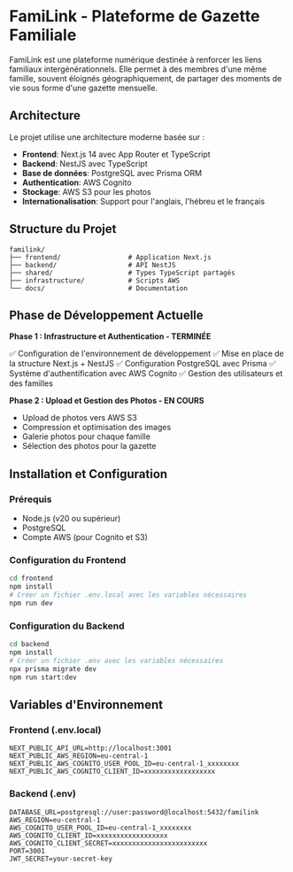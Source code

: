 # FamiLink - Plateforme de Gazette Familiale

FamiLink est une plateforme numérique destinée à renforcer les liens familiaux intergénérationnels. Elle permet à des membres d'une même famille, souvent éloignés géographiquement, de partager des moments de vie sous forme d'une gazette mensuelle.

## Architecture

Le projet utilise une architecture moderne basée sur :

- **Frontend**: Next.js 14 avec App Router et TypeScript
- **Backend**: NestJS avec TypeScript
- **Base de données**: PostgreSQL avec Prisma ORM
- **Authentication**: AWS Cognito
- **Stockage**: AWS S3 pour les photos
- **Internationalisation**: Support pour l'anglais, l'hébreu et le français

## Structure du Projet

```
familink/
├── frontend/                 # Application Next.js
├── backend/                  # API NestJS
├── shared/                   # Types TypeScript partagés
├── infrastructure/           # Scripts AWS
└── docs/                     # Documentation
```

## Phase de Développement Actuelle

**Phase 1 : Infrastructure et Authentication - TERMINÉE**

✅ Configuration de l'environnement de développement
✅ Mise en place de la structure Next.js + NestJS
✅ Configuration PostgreSQL avec Prisma
✅ Système d'authentification avec AWS Cognito
✅ Gestion des utilisateurs et des familles

**Phase 2 : Upload et Gestion des Photos - EN COURS**

- Upload de photos vers AWS S3
- Compression et optimisation des images
- Galerie photos pour chaque famille
- Sélection des photos pour la gazette

## Installation et Configuration

### Prérequis

- Node.js (v20 ou supérieur)
- PostgreSQL
- Compte AWS (pour Cognito et S3)

### Configuration du Frontend

```bash
cd frontend
npm install
# Créer un fichier .env.local avec les variables nécessaires
npm run dev
```

### Configuration du Backend

```bash
cd backend
npm install
# Créer un fichier .env avec les variables nécessaires
npx prisma migrate dev
npm run start:dev
```

## Variables d'Environnement

### Frontend (.env.local)

```
NEXT_PUBLIC_API_URL=http://localhost:3001
NEXT_PUBLIC_AWS_REGION=eu-central-1
NEXT_PUBLIC_AWS_COGNITO_USER_POOL_ID=eu-central-1_xxxxxxxx
NEXT_PUBLIC_AWS_COGNITO_CLIENT_ID=xxxxxxxxxxxxxxxxxx
```

### Backend (.env)

```
DATABASE_URL=postgresql://user:password@localhost:5432/familink
AWS_REGION=eu-central-1
AWS_COGNITO_USER_POOL_ID=eu-central-1_xxxxxxxx
AWS_COGNITO_CLIENT_ID=xxxxxxxxxxxxxxxxxx
AWS_COGNITO_CLIENT_SECRET=xxxxxxxxxxxxxxxxxxxxxxxx
PORT=3001
JWT_SECRET=your-secret-key
```
